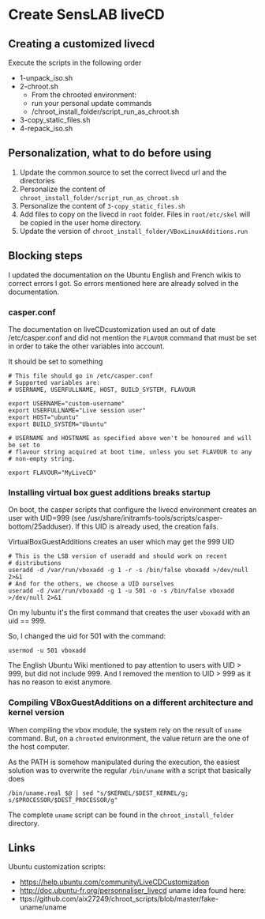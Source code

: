 Create SensLAB liveCD
=====================

Creating a customized livecd
----------------------------

Execute the scripts in the following order

* 1-unpack_iso.sh
* 2-chroot.sh
    * From the chrooted environment:
    * run your personal update commands
    * /chroot_install_folder/script_run_as_chroot.sh
* 3-copy_static_files.sh
* 4-repack_iso.sh


Personalization, what to do before using
----------------------------------------

1. Update the common.source to set the correct livecd url and the directories
2. Personalize the content of `chroot_install_folder/script_run_as_chroot.sh`
3. Personalize the content of `3-copy_static_files.sh`
4. Add files to copy on the livecd in `root` folder. Files in `root/etc/skel` will be copied in the user home directory.
5. Update the version of `chroot_install_folder/VBoxLinuxAdditions.run`

Blocking steps
--------------

I updated the documentation on the Ubuntu English and French wikis to correct errors I got. So errors mentioned here are already solved in the documentation.

### casper.conf ###

The documentation on liveCDcustomization used an out of date /etc/casper.conf and did not mention the `FLAVOUR` command that must be set in order to take the other variables into account.

It should be set to something

	# This file should go in /etc/casper.conf
	# Supported variables are:
	# USERNAME, USERFULLNAME, HOST, BUILD_SYSTEM, FLAVOUR

	export USERNAME="custom-username"
	export USERFULLNAME="Live session user"
	export HOST="ubuntu"
	export BUILD_SYSTEM="Ubuntu"

	# USERNAME and HOSTNAME as specified above won't be honoured and will be set to
	# flavour string acquired at boot time, unless you set FLAVOUR to any
	# non-empty string.

	export FLAVOUR="MyLiveCD"


### Installing virtual box guest additions breaks startup ###

On boot, the casper scripts that configure the livecd environment creates an user with UID=999 (see /usr/share/initramfs-tools/scripts/casper-bottom/25adduser).
If this UID is already used, the creation fails.

VirtualBoxGuestAdditions creates an user which may get the 999 UID

	# This is the LSB version of useradd and should work on recent
	# distributions
	useradd -d /var/run/vboxadd -g 1 -r -s /bin/false vboxadd >/dev/null 2>&1
	# And for the others, we choose a UID ourselves
	useradd -d /var/run/vboxadd -g 1 -u 501 -o -s /bin/false vboxadd >/dev/null 2>&1

On my lubuntu it's the first command that creates the user `vboxadd` with an uid == 999.

So, I changed the uid for 501 with the command:

	usermod -u 501 vboxadd

The English Ubuntu Wiki mentioned to pay attention to users with UID > 999, but did not include 999. And I removed the mention to UID > 999 as it has no reason to exist anymore.

### Compiling VBoxGuestAdditions on a different architecture and kernel version ###

When compiling the vbox module, the system rely on the result of `uname` command.
But, on a `chrooted` environment, the value return are the one of the host computer.

As the PATH is somehow manipulated during the execution, the easiest solution was to overwrite the regular `/bin/uname` with a script that basically does

	/bin/uname.real $@ | sed "s/$KERNEL/$DEST_KERNEL/g; s/$PROCESSOR/$DEST_PROCESSOR/g"

The complete `uname` script can be found in the `chroot_install_folder` directory.


## Links ##

Ubuntu customization scripts:
* https://help.ubuntu.com/community/LiveCDCustomization
* http://doc.ubuntu-fr.org/personnaliser_livecd
uname idea found here:
* ttps://github.com/aix27249/chroot_scripts/blob/master/fake-uname/uname


